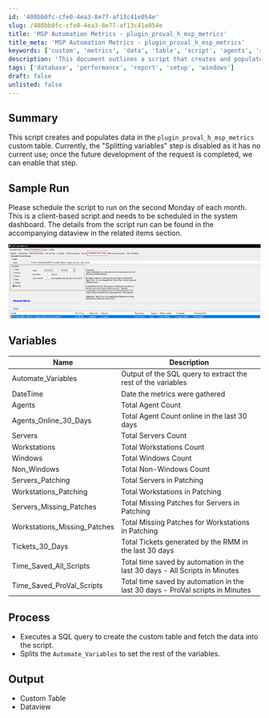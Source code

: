 ```yaml
---
id: '408bb0fc-cfe0-4ea3-8e77-af13c41e054e'
slug: /408bb0fc-cfe0-4ea3-8e77-af13c41e054e
title: 'MSP Automation Metrics - plugin_proval_h_msp_metrics'
title_meta: 'MSP Automation Metrics - plugin_proval_h_msp_metrics'
keywords: ['custom', 'metrics', 'data', 'table', 'script', 'agents', 'servers', 'workstations', 'tickets', 'automation']
description: 'This document outlines a script that creates and populates data into the plugin_proval_h_msp_metrics custom table. It includes details on scheduling, variables used, the process of execution, and expected outputs, providing a comprehensive guide for the implementation and monitoring of MSP metrics.'
tags: ['database', 'performance', 'report', 'setup', 'windows']
draft: false
unlisted: false
---
```


## Summary

This script creates and populates data in the `plugin_proval_h_msp_metrics` custom table. Currently, the "Splitting variables" step is disabled as it has no current use; once the future development of the request is completed, we can enable that step.

## Sample Run

Please schedule the script to run on the second Monday of each month. This is a client-based script and needs to be scheduled in the system dashboard. The details from the script run can be found in the accompanying dataview in the related items section.

![Sample Run Image](../../../static/img/docs/408bb0fc-cfe0-4ea3-8e77-af13c41e054e/image_1.png)

## Variables

| Name                           | Description                                                       |
|--------------------------------|-------------------------------------------------------------------|
| Automate_Variables            | Output of the SQL query to extract the rest of the variables      |
| DateTime                      | Date the metrics were gathered                                    |
| Agents                        | Total Agent Count                                                |
| Agents_Online_30_Days        | Total Agent Count online in the last 30 days                     |
| Servers                       | Total Servers Count                                              |
| Workstations                  | Total Workstations Count                                         |
| Windows                       | Total Windows Count                                              |
| Non_Windows                   | Total Non-Windows Count                                          |
| Servers_Patching              | Total Servers in Patching                                        |
| Workstations_Patching         | Total Workstations in Patching                                   |
| Servers_Missing_Patches       | Total Missing Patches for Servers in Patching                    |
| Workstations_Missing_Patches   | Total Missing Patches for Workstations in Patching               |
| Tickets_30_Days               | Total Tickets generated by the RMM in the last 30 days          |
| Time_Saved_All_Scripts       | Total time saved by automation in the last 30 days - All Scripts in Minutes |
| Time_Saved_ProVal_Scripts    | Total time saved by automation in the last 30 days - ProVal scripts in Minutes |

## Process

- Executes a SQL query to create the custom table and fetch the data into the script.
- Splits the `Automate_Variables` to set the rest of the variables.

## Output

- Custom Table
- Dataview

